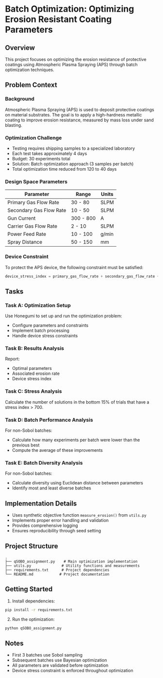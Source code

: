 # Batch Optimization: Optimizing Erosion Resistant Coating Parameters

## Overview

This project focuses on optimizing the erosion resistance of protective coatings using Atmospheric Plasma Spraying (APS) through batch optimization techniques.

## Problem Context

### Background
Atmospheric Plasma Spraying (APS) is used to deposit protective coatings on material substrates. The goal is to apply a high-hardness metallic coating to improve erosion resistance, measured by mass loss under sand blasting.

### Optimization Challenge
- Testing requires shipping samples to a specialized laboratory
- Each test takes approximately 4 days
- Budget: 30 experiments total
- Solution: Batch optimization approach (3 samples per batch)
- Total optimization time reduced from 120 to 40 days

### Design Space Parameters

| Parameter               | Range          | Units  |
|------------------------|----------------|--------|
| Primary Gas Flow Rate  | 30 - 80       | SLPM   |
| Secondary Gas Flow Rate| 10 - 50       | SLPM   |
| Gun Current           | 300 - 800     | A      |
| Carrier Gas Flow Rate | 2 - 10        | SLPM   |
| Power Feed Rate       | 10 - 100      | g/min  |
| Spray Distance        | 50 - 150      | mm     |

### Device Constraint
To protect the APS device, the following constraint must be satisfied:
```python
device_stress_index = primary_gas_flow_rate + secondary_gas_flow_rate + gun_current <= 750
```

## Tasks

### Task A: Optimization Setup
Use Honegumi to set up and run the optimization problem:
- Configure parameters and constraints
- Implement batch processing
- Handle device stress constraints

### Task B: Results Analysis
Report:
- Optimal parameters
- Associated erosion rate
- Device stress index

### Task C: Stress Analysis
Calculate the number of solutions in the bottom 15% of trials that have a stress index > 700.

### Task D: Batch Performance Analysis
For non-Sobol batches:
- Calculate how many experiments per batch were lower than the previous best
- Compute the average of these improvements

### Task E: Batch Diversity Analysis
For non-Sobol batches:
- Calculate diversity using Euclidean distance between parameters
- Identify most and least diverse batches

## Implementation Details

- Uses synthetic objective function `measure_erosion()` from `utils.py`
- Implements proper error handling and validation
- Provides comprehensive logging
- Ensures reproducibility through seed setting

## Project Structure
```
.
├── qSOBO_assignment.py    # Main optimization implementation
├── utils.py              # Utility functions and measurements
├── requirements.txt      # Project dependencies
└── README.md            # Project documentation
```

## Getting Started

1. Install dependencies:
```bash
pip install -r requirements.txt
```

2. Run the optimization:
```bash
python qSOBO_assignment.py
```

## Notes
- First 3 batches use Sobol sampling
- Subsequent batches use Bayesian optimization
- All parameters are validated before optimization
- Device stress constraint is enforced throughout optimization